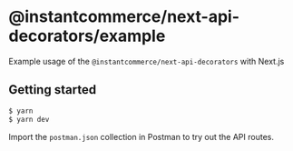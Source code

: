 # @instantcommerce/next-api-decorators/example

Example usage of the `@instantcommerce/next-api-decorators` with Next.js

## Getting started

```bash
$ yarn
$ yarn dev
```

Import the `postman.json` collection in Postman to try out the API routes.
